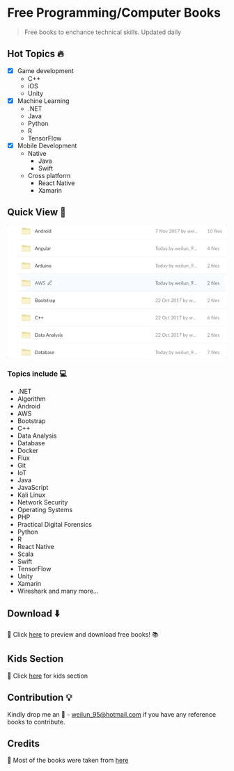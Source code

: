 # Free Programming/Computer Books 
> Free books to enchance technical skills. Updated daily 

## Hot Topics :fire:
- [x] Game development
   * C++
   * iOS
   * Unity
- [x] Machine Learning
   * .NET
   * Java
   * Python
   * R
   * TensorFlow
- [x] Mobile Development
   * Native
     * Java
     * Swift
   * Cross platform
     * React Native
     * Xamarin

## Quick View :mag_right:
![](quick-look.gif "Quick view of available books")



### Topics include :computer:
* .NET
* Algorithm
* Android
* AWS
* Bootstrap
* C++
* Data Analysis
* Database
* Docker
* Flux
* Git
* IoT
* Java
* JavaScript
* Kali Linux
* Network Security
* Operating Systems
* PHP
* Practical Digital Forensics
* Python
* R
* React Native
* Scala
* Swift
* TensorFlow
* Unity
* Xamarin
* Wireshark
and many more...

## Download :arrow_down:
:link: Click  [here](https://app.box.com/v/free-programming-books) to preview and download free books! :books:

## Kids Section
:link: Click [here](https://app.box.com/s/dssd6sw6ogtqz8ikjjo9horg4bqyxuet) for kids section

## Contribution :bulb:
Kindly drop me an :email: - weilun_95@hotmail.com if you have any reference books to contribute.

## Credits
:link: Most of the books were taken from [here](https://www.packtpub.com/packt/offers/free-learning)
